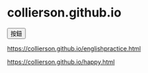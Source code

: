 # collierson.github.io

<button>按鈕</button>

https://collierson.github.io/englishpractice.html

https://collierson.github.io/happy.html
